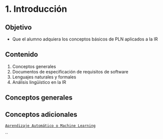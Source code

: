 # 1. Introducción

## Objetivo

* Que el alumno adquiera los conceptos básicos de PLN aplicados a la IR

## Contenido

1. Conceptos generales
2. Documentos de especificación de requisitos de software
3. Lenguajes naturales y formales
4. Análisis lingüístico en la IR


## Conceptos generales


## Conceptos adicionales

[`Aprendizaje Automático o Machine Learning`](./L001-5-machine-learning/README.md)

``



